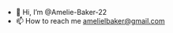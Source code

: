 - 👋 Hi, I’m @Amelie-Baker-22
- 📫 How to reach me amelielbaker@gmail.com

<!---
Amelie-Baker-22/Amelie-Baker-22 is a ✨ special ✨ repository because its `README.md` (this file) appears on your GitHub profile.
You can click the Preview link to take a look at your changes.
--->

